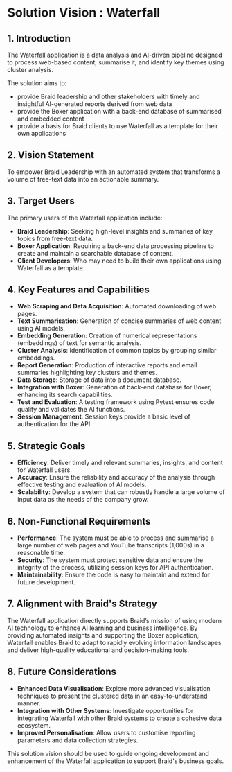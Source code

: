 # Solution Vision : Waterfall 

## 1. Introduction

The Waterfall application is a data analysis and AI-driven pipeline designed to process web-based content, summarise it, and identify key themes using cluster analysis. 

The solution aims to:
- provide Braid leadership and other stakeholders with timely and insightful AI-generated reports derived from web data
- provide the Boxer application with a back-end database of summarised and embedded content
- provide a basis for Braid clients to use Waterfall as a template for their own applications

## 2. Vision Statement

To empower Braid Leadership with an automated system that transforms a volume of free-text data into an actionable summary. 

## 3. Target Users

The primary users of the Waterfall application include:

- **Braid Leadership**: Seeking high-level insights and summaries of key topics from free-text data.
- **Boxer Application**: Requiring a back-end data processing pipeline to create and maintain a searchable database of content.
- **Client Developers**: Who may need to build their own applications using Waterfall as a template.

## 4. Key Features and Capabilities

- **Web Scraping and Data Acquisition**: Automated downloading of web pages.
- **Text Summarisation**: Generation of concise summaries of web content using AI models.
- **Embedding Generation**: Creation of numerical representations (embeddings) of text for semantic analysis.
- **Cluster Analysis**: Identification of common topics by grouping similar embeddings.
- **Report Generation**: Production of interactive reports and email summaries highlighting key clusters and themes.
- **Data Storage**: Storage of data into a document database.
- **Integration with Boxer**: Generation of back-end database for Boxer, enhancing its search capabilities.
- **Test and Evaluation**: A testing framework using Pytest ensures code quality and validates the AI functions.
- **Session Management**: Session keys provide a basic level of authentication for the API.

## 5. Strategic Goals

- **Efficiency**: Deliver timely and relevant summaries, insights, and content for Waterfall users.
- **Accuracy**: Ensure the reliability and accuracy of the analysis through effective testing and evaluation of AI models.
- **Scalability**: Develop a system that can robustly handle a large volume of input data as the needs of the company grow.

## 6. Non-Functional Requirements

- **Performance**: The system must be able to process and summarise a large number of web pages and YouTube transcripts (1,000s) in a reasonable time.
- **Security**: The system must protect sensitive data and ensure the integrity of the process, utilizing session keys for API authentication.
- **Maintainability**: Ensure the code is easy to maintain and extend for future development.

## 7. Alignment with Braid's Strategy

The Waterfall application directly supports Braid’s mission of using modern AI technology to enhance AI learning and business intelligence. By providing automated insights and supporting the Boxer application, Waterfall enables Braid to adapt to rapidly evolving information landscapes and deliver high-quality educational and decision-making tools.

## 8. Future Considerations

- **Enhanced Data Visualisation**: Explore more advanced visualisation techniques to present the clustered data in an easy-to-understand manner.
- **Integration with Other Systems**: Investigate opportunities for integrating Waterfall with other Braid systems to create a cohesive data ecosystem.
- **Improved Personalisation**: Allow users to customise reporting parameters and data collection strategies.

This solution vision should be used to guide ongoing development and enhancement of the Waterfall application to support Braid's business goals.